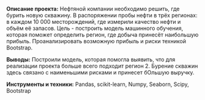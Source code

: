 **Описание проекта:**
Нефтяной компании необходимо решить, где бурить новую скважину. В распоряжении пробы нефти в трёх регионах: в каждом 10 000 месторождений, где измерили качество нефти и объём её запасов. Цель - построить модель машинного обучения, которая поможет определить регион, где добыча принесёт наибольшую прибыль. Проанализировать возможную прибыль и риски техникой Bootstrap.

**Выводы:**
Построили модель, которая помогла выявить, что для реализации проекта больше всего подходит регион 2. Бурение скважин здесь связано с наименьшими рисками и принесет бОльшую выручку.

**Инструменты и техники:**
Pandas, scikit-learn, Numpy, Seaborn, Scipy, Bootstrap